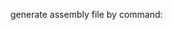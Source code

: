 generate assembly file by command:
```go build && ./avo -avx2 -out ../avx2.s && ./avo -sse2 -out ../sse2.s
```